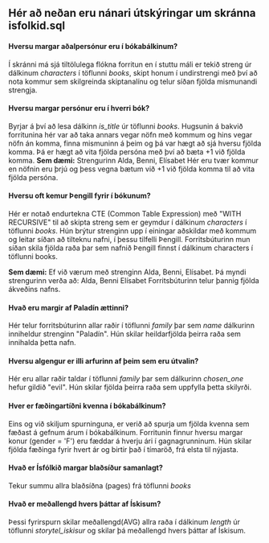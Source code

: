 ## Hér að neðan eru nánari útskýringar um skránna isfolkid.sql

#### Hversu margar aðalpersónur eru í bókabálkinum?

Í skránni má sjá tiltölulega flókna forritun en í stuttu máli er tekið streng úr dálkinum *characters* í töflunni *books*, skipt honum í undirstrengi með því að nota kommur sem skilgreinda skiptanalínu og telur síðan fjölda mismunandi strengja.

#### Hversu margar persónur eru í hverri bók?

Byrjar á því að lesa dálkinn *is_title* úr töflunni *books*. Hugsunin á bakvið forritunina hér var að taka annars vegar nöfn með kommum og hins vegar nöfn án komma, finna mismuninn á þeim og þá var hægt að sjá hversu fjölda komma. Þá er hægt að vita fjölda persóna með því að bæta +1 við fjölda komma. 
**Sem dæmi:** 
Strengurinn Alda, Benni, Elísabet 
Hér eru tvær kommur en nöfnin eru þrjú og þess vegna bætum við +1 við fjölda komma til að vita fjölda persóna.

#### Hversu oft kemur Þengill fyrir í bókunum?
Hér er notað endurtekna CTE (Common Table Expression) með "WITH RECURSIVE" til að skipta streng sem er geymdur í dálkinum *characters* í töflunni *books*. Hún brýtur strenginn upp í einingar aðskildar með kommum og leitar síðan að tilteknu nafni, í þessu tilfelli Þengill. Forritsbúturinn mun síðan skila fjölda raða þar sem nafnið Þengill finnst í dálkinum characters í töflunni books.

**Sem dæmi:** Ef við værum með strenginn Alda, Benni, Elísabet. Þá myndi strengurinn verða að: 
                                Alda, 
                                Benni
                                Elísabet
Forritsbúturinn telur þannig fjölda ákveðins nafns.

#### Hvað eru margir af Paladín ættinni?
Hér telur forritsbúturinn allar raðir í töflunni *family* þar sem *name* dálkurinn inniheldur strenginn "Paladín". Hún skilar heildarfjölda þeirra raða sem innihalda þetta nafn.

#### Hversu algengur er illi arfurinn af þeim sem eru útvalin?
Hér eru allar raðir taldar í töflunni *family* þar sem dálkurinn *chosen_one* hefur gildið "evil". Hún skilar fjölda þeirra raða sem uppfylla þetta skilyrði.


#### Hver er fæðingartíðni kvenna í bókabálkinum?
Eins og við skiljum spurninguna, er verið að spurja um fjölda kvenna sem fæðast á gefnum árum í bókabálkinum.
Forritunin finnur hversu margar konur (gender = 'F') eru fæddar á hverju ári í gagnagrunninum. Hún skilar fjölda fæðinga fyrir hvert ár og birtir það í tímaröð, frá elsta til nýjasta. 

#### Hvað er Ísfólkið margar blaðsíður samanlagt?
Tekur summu allra blaðsíðna (pages) frá töflunni *books*

#### Hvað er meðallengd hvers þáttar af Ískisum?
Þessi fyrirspurn skilar meðallengd(AVG) allra raða í dálkinum *length* úr töflunni *storytel_iskisur* og skilar þá meðallengd hvers þáttar af Ískisum. 




